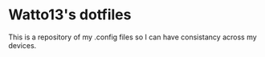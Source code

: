 # Watto13's dotfiles
This is a repository of my .config files so I can have consistancy across my devices.
